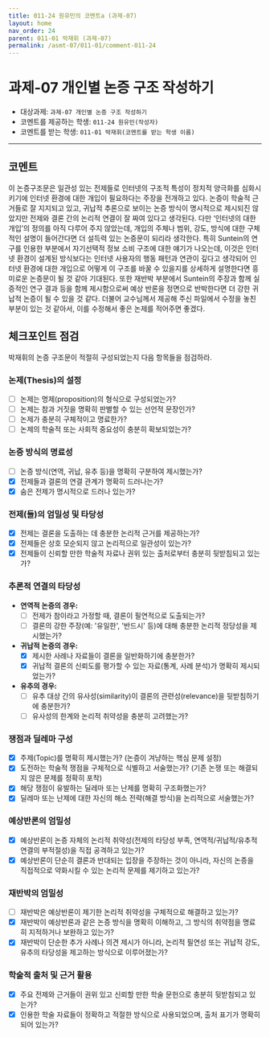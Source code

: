 ```yaml
---
title: 011-24 원유민의 코멘트a (과제-07) 
layout: home
nav_order: 24
parent: 011-01 박재휘 (과제-07)
permalink: /asmt-07/011-01/comment-011-24
---
```


# 과제-07 개인별 논증 구조 작성하기

- 대상과제: `과제-07 개인별 논증 구조 작성하기`
- 코멘트를 제공하는 학생: `011-24 원유민(작성자)` 
- 코멘트를 받는 학생: `011-01 박재휘(코멘트를 받는 학생 이름)` 

---

## 코멘트

이 논증구조문은 일관성 있는 전제들로 인터넷의 구조적 특성이 정치적 양극화를 심화시키기에 인터넷 환경에 대한 개입이 필요하다는 주장을 전개하고 있다. 논증이 학술적 근거들로 잘 지지되고 있고, 귀납적 추론으로 보이는 논증 방식이 명시적으로 제시되진 않았지만 전제와 결론 간의 논리적 연결이 잘 짜여 있다고 생각된다.
다만 ‘인터넷의 대한 개입’의 정의를 아직 다루어 주지 않았는데, 개입의 주체나 범위, 강도, 방식에 대한 구체적인 설명이 들어간다면 더 설득력 있는 논증문이 되리라 생각한다. 특히 Suntein의 연구를 인용한 부분에서 자기선택적 정보 소비 구조에 대한 얘기가 나오는데, 이것은 인터넷 환경이 설계된 방식보다는 인터넷 사용자의 행동 패턴과 연관이 깊다고 생각되어 인터넷 환경에 대한 개입으로 어떻게 이 구조를 바꿀 수 있을지를 상세하게 설명한다면 흥미로운 논증문이 될 것 같아 기대된다. 또한 재반박 부분에서 Suntein의 주장과 함께 실증적인 연구 결과 등을 함께 제시함으로써 예상 반론을 정면으로 반박한다면 더 강한 귀납적 논증이 될 수 있을 것 같다. 더불어 교수님께서 제공해 주신 파일에서 수정을 놓친 부분이 있는 것 같아서, 이를 수정해서 좋은 논제를 적어주면 좋겠다.


## 체크포인트 점검

박재휘의 논증 구조문이 적절히 구성되었는지 다음 항목들을 점검하라.

### **논제(Thesis)의 설정**
- [ ] 논제는 명제(proposition)의 형식으로 구성되었는가?
- [ ] 논제는 참과 거짓을 명확히 판별할 수 있는 선언적 문장인가?
- [ ] 논제가 충분히 구체적이고 명료한가?
- [ ] 논제의 학술적 또는 사회적 중요성이 충분히 확보되었는가?

### **논증 방식의 명료성**
- [ ] 논증 방식(연역, 귀납, 유추 등)을 명확히 구분하여 제시했는가?
- [x] 전제들과 결론의 연결 관계가 명확히 드러나는가?
- [x] 숨은 전제가 명시적으로 드러나 있는가?

### **전제(들)의 엄밀성 및 타당성**
- [x] 전제는 결론을 도출하는 데 충분한 논리적 근거를 제공하는가?
- [x] 전제들은 상호 모순되지 않고 논리적으로 일관성이 있는가?
- [x] 전제들이 신뢰할 만한 학술적 자료나 권위 있는 출처로부터 충분히 뒷받침되고 있는가?

### **추론적 연결의 타당성**
- **연역적 논증의 경우:**
  - [ ] 전제가 참이라고 가정할 때, 결론이 필연적으로 도출되는가?
  - [ ] 결론의 강한 주장(예: '유일한', '반드시' 등)에 대해 충분한 논리적 정당성을 제시했는가?

- **귀납적 논증의 경우:**
  - [x] 제시한 사례나 자료들이 결론을 일반화하기에 충분한가?
  - [x] 귀납적 결론의 신뢰도를 평가할 수 있는 자료(통계, 사례 분석)가 명확히 제시되었는가?

- **유추의 경우:**
  - [ ] 유추 대상 간의 유사성(similarity)이 결론의 관련성(relevance)을 뒷받침하기에 충분한가?
  - [ ] 유사성의 한계와 논리적 취약성을 충분히 고려했는가?

### **쟁점과 딜레마 구성**
- [x] 주제(Topic)를 명확히 제시했는가? (논증이 겨냥하는 핵심 문제 설정)
- [x] 도전하는 학술적 쟁점을 구체적으로 식별하고 서술했는가? (기존 논쟁 또는 해결되지 않은 문제를 정확히 포착)
- [x] 해당 쟁점이 유발하는 딜레마 또는 난제를 명확히 구조화했는가?
- [x] 딜레마 또는 난제에 대한 자신의 해소 전략(해결 방식)을 논리적으로 서술했는가?

### **예상반론의 엄밀성**
- [x] 예상반론이 논증 자체의 논리적 취약성(전제의 타당성 부족, 연역적/귀납적/유추적 연결의 부적절성)을 직접 공격하고 있는가?
- [x] 예상반론이 단순히 결론과 반대되는 입장을 주장하는 것이 아니라, 자신의 논증을 직접적으로 약화시킬 수 있는 논리적 문제를 제기하고 있는가?

### **재반박의 엄밀성**
- [ ] 재반박은 예상반론이 제기한 논리적 취약성을 구체적으로 해결하고 있는가?
- [x] 재반박이 예상반론과 같은 논증 방식을 명확히 이해하고, 그 방식의 취약점을 명료히 지적하거나 보완하고 있는가?
- [x] 재반박이 단순한 추가 사례나 의견 제시가 아니라, 논리적 필연성 또는 귀납적 강도, 유추의 타당성을 제고하는 방식으로 이루어졌는가?

### **학술적 출처 및 근거 활용**
- [x] 주요 전제와 근거들이 권위 있고 신뢰할 만한 학술 문헌으로 충분히 뒷받침되고 있는가?
- [x] 인용한 학술 자료들이 정확하고 적절한 방식으로 사용되었으며, 출처 표기가 명확히 되어 있는가?
